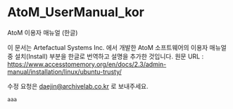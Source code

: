 # AtoM_UserManual_kor

AtoM 이용자 매뉴얼 (한글)

이 문서는 Artefactual Systems Inc. 에서 개발한 AtoM 소프트웨어의 이용자 매뉴얼 중 설치(Install) 부분을 한글로 번역하고 설명을 추가한 것입니다.
원문 URL : https://www.accesstomemory.org/en/docs/2.3/admin-manual/installation/linux/ubuntu-trusty/

수정 요청은 daejin@archivelab.co.kr 로 보내주세요.

```
aaa
```
